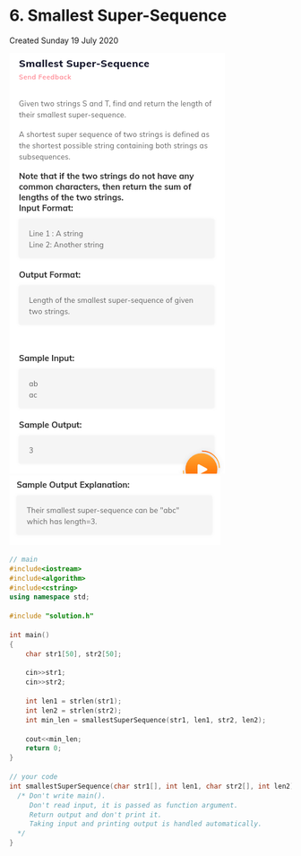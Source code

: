# 6. Smallest Super-Sequence

Created Sunday 19 July 2020

![](/assets/6._Smallest_Super-Sequence_-_80-image-1.png)
![](/assets/6._Smallest_Super-Sequence_-_80-image-2.png)

```c++
// main
#include<iostream>
#include<algorithm>
#include<cstring>
using namespace std;

#include "solution.h"

int main()
{
    char str1[50], str2[50];

    cin>>str1;
    cin>>str2;

    int len1 = strlen(str1);
    int len2 = strlen(str2);
    int min_len = smallestSuperSequence(str1, len1, str2, len2);

    cout<<min_len;
    return 0;
}

// your code
int smallestSuperSequence(char str1[], int len1, char str2[], int len2) {
  /* Don't write main().
     Don't read input, it is passed as function argument.
     Return output and don't print it.
     Taking input and printing output is handled automatically.
  */
}
```
